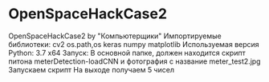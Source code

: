 # OpenSpaceHackCase2
OpenSpaceHackCase2 by "Компьютерщики"
Импортируемые библиотеки:
cv2
os.path,os
keras
numpy
matplotlib
Используемая версия Python:
3.7 x64
Запуск:
В основной папке, должен находится скрипт питона meterDetection-loadCNN и фотография с название meter_test2.jpg
Запускаем скрипт
На выходе получаем 5 чисел
